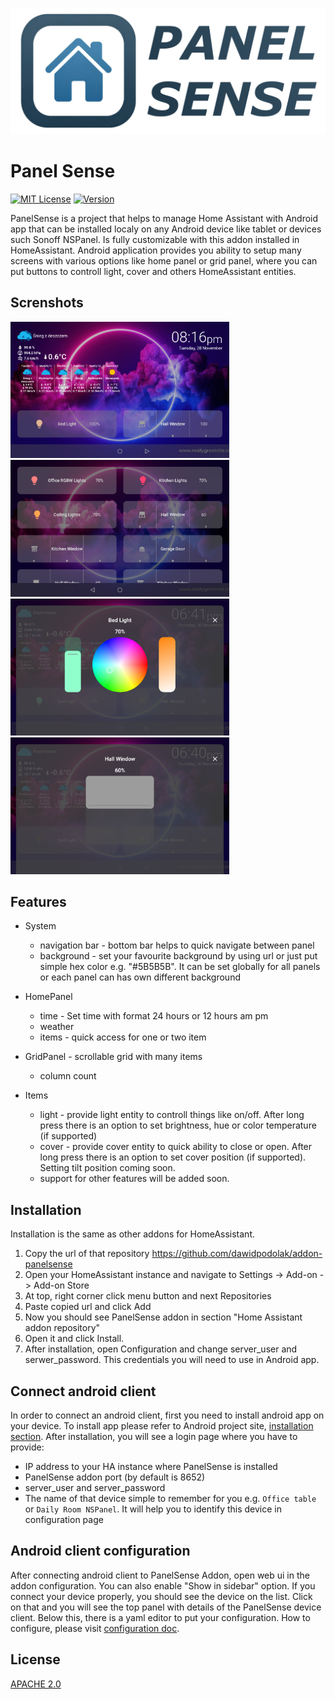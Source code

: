 

![Logo](panelsense/logo.png?raw=true)

# Panel Sense

[![MIT License](https://img.shields.io/badge/License-APACHE_2.0-green.svg)](LICENSE)
[![Version](https://img.shields.io/github/v/release/dawidpodolak/addon-panelsense)](releases)

PanelSense is a project that helps to manage Home Assistant with Android app that can be installed localy on any Android device like tablet or devices such Sonoff NSPanel. Is fully customizable with this addon installed in HomeAssistant. Android application provides you ability to setup many screens with various options like home panel or grid panel, where you can put buttons to controll light, cover and others HomeAssistant entities.

## Screnshots
<img  src="screenshots/screenshot_panel_home.png?raw=true"  width="350" /><img  src="screenshots/screenshot_panel_grid.png?raw=true"  width="350" /><img  src="screenshots/screenshot_details_light.png?raw=true"  width="350" /><img  src="screenshots/screenshot_details_cover.png?raw=true"  width="350" />

## Features
* System
    * navigation bar - bottom bar helps to quick navigate between panel
    * background - set your favourite background by using url or just put simple hex color e.g. "#5B5B5B". It can be set globally for all panels or each panel can has own different background

* HomePanel
    * time - Set time with format 24 hours or 12 hours am pm
    * weather
    * items - quick access for one or two item
* GridPanel - scrollable grid with many items
    * column count

* Items
    * light - provide light entity to controll things like on/off. After long press there is an option to set brightness, hue or color temperature (if supported)
    * cover - provide cover entity to quick ability to close or open. After long press there is an option to set cover position (if supported). Setting tilt position coming soon.
    * support for other features will be added soon.

## Installation

Installation is the same as other addons for HomeAssistant.

1. Copy the url of that repository https://github.com/dawidpodolak/addon-panelsense
2. Open your HomeAssistant instance and navigate to Settings -> Add-on -> Add-on Store
3. At top, right corner click menu button and next Repositories
4. Paste copied url and click Add
5. Now you should see PanelSense addon in section "Home Assistant addon repository"
6. Open it and click Install.
7. After installation, open Configuration and change server_user and serwer_password. This credentials you will need to use in Android app.

## Connect android client

In order to connect an android client, first you need to install android app on your device. To install app please refer to Android project site, [installation section](https://github.com/dawidpodolak/android-panelsense). After installation, you will see a login page where you have to provide:
- IP address to your HA instance where PanelSense is installed
- PanelSense addon port (by default is 8652)
- server_user and server_password
- The name of that device simple to remember for you e.g. `Office table` or `Daily Room NSPanel`. It will help you to identify this device in configuration page

##  Android client configuration

After connecting android client to PanelSense Addon, open web ui in the addon configuration. You can also enable "Show in sidebar" option. If you connect your device properly, you should see the device on the list. Click on that and you will see the top panel with details of the PanelSense device client. Below this, there is a yaml editor to put your configuration. How to configure, please visit [configuration doc](configuration.md).

## License

[APACHE 2.0](LICENSE)

